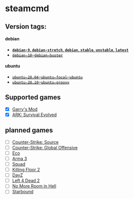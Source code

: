 # steamcmd

## Version tags:

#### debian
* **[`debian-9`, `debian-stretch`, `debian`, `stable`, `unstable`, `latest`](https://github.com/NetherKids/steamcmd/blob/master/debian/stretch/)**
* ~~[`debian-10`, `debian-buster`](https://github.com/NetherKids/steamcmd/blob/master/debian/)~~

#### ubuntu
* ~~[`ubuntu-20.04`, `ubuntu-focal`, `ubuntu`](https://github.com/NetherKids/steamcmd/blob/master/ubuntu/)~~
* ~~[`ubuntu-20.10`, `ubuntu-groovy`](https://github.com/NetherKids/steamcmd/blob/master/ubuntu/)~~

## Supported games 
- [x] [Garry's Mod](https://hub.docker.com/r/netherkids/gmod)
- [x] [ARK: Survival Evolved](https://hub.docker.com/r/netherkids/ark)
## planned games
- [ ] [Counter-Strike: Source](https://hub.docker.com/r/netherkids/css)
- [ ] [Counter-Strike: Global Offensive](https://hub.docker.com/r/netherkids/csgo)
- [ ] [Eco](https://hub.docker.com/r/netherkids/eco)
- [ ] [Arma 3](https://hub.docker.com/r/netherkids/arma3)
- [ ] [Squad](https://hub.docker.com/r/netherkids/squad)
- [ ] [Killing Floor 2](https://hub.docker.com/r/netherkids/kf2)
- [ ] [DayZ](https://hub.docker.com/r/netherkids/dayz)
- [ ] [Left 4 Dead 2](https://hub.docker.com/r/netherkids/left4dead2)
- [ ] [No More Room in Hell](https://hub.docker.com/r/netherkids/nomoreroominhell)
- [ ] [Starbound](https://hub.docker.com/r/netherkids/starbound)
